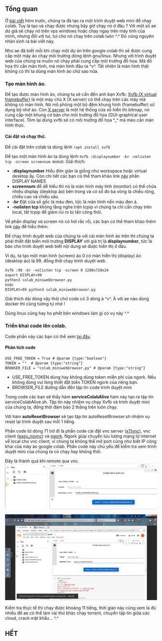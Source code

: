 ## Tổng quan
Ở [bài viết](https://nhtcntt.blogspot.com/2020/12/keo-dai-su-song-cho-google-colab.html) hôm trước, chúng ta đã tạo ra một trình duyệt web mini để chạy colab. Tuy là tạo và chạy được nhưng bây giờ chạy nó ở đâu ? Với một số ae dư giả sẽ chạy nó trên vps windows hoặc chạy ngay trên máy tính của mình, nhưng đối với tui, tui cho nó chạy trên colab luôn ^.^ Đó cũng nguyên nhân sinh ra bài viết này.

Như ae đã biết mỗi khi chạy một dự án trên google colab thì sẽ được cung cấp một máy ảo chạy môi trường dòng lệnh gnu/linux. Nhưng với trình duyệt web của chúng ta muốn nó chạy phải cung cấp môi trường đồ họa. Mà đồ họa thì cần màn hình, mà màn hình đâu ra ^v^. Tất nhiên là màn hình thật không có thì ta dùng màn hình ảo chứ sao nữa.

### Tạo màn hình ảo.
Để tạo được màn hình ảo, chúng ta sẽ cần đến anh bạn Xvfb. [Xvfb (X virtual framebuffer)](https://www.x.org/releases/X11R7.7/doc/man/man1/Xvfb.1.xhtml) là một máy chủ X (X server) có thể chạy trên các máy mà không có màn hình. Nó mô phỏng một bộ đệm khung hình (framebuffer) sử dụng bộ nhớ ảo. Còn [X server](https://en.wikipedia.org/wiki/X_Window_System) là một hệ thống cửa sổ hiển thị bitmap, nó cung cấp một khung cơ bản cho môi trường đồ họa (GUI-graphical user interface). Tóm lại dùng xvfb sẽ có môi trường đồ họa ^_^ mà méo cần màn hình thực.

#### Cài đặt và chạy thử.
Để cài đặt trên colab ta dùng lệnh `!apt install xvfb`

Để tạo một màn hình ảo ta dùng lệnh `Xvfb :displaynumber -br -nolisten tcp -screen screennum WxHxD`. Giải thích: 
* **:displaynumber** Hiểu đơn giản là giống như workspace hoặc virtual desktop ấy. Còn chi tiết các bạn có thể tham khảo link [này](https://www.x.org/releases/X11R7.7/doc/man/man7/X.7.xhtml) phần DISPLAY NAMES
* **screennum** để dễ hiểu thì nó là màn hình máy tính (monitor) có thể chứa nhiều display (desktop ảo) bên trong và có số đo ba vòng là chiều rộng, chiều cao và chiều sâu.
* **-br** Đặt cửa sổ gốc là màu đen, tức là màn hình nền màu đen á.
* **-nolisten tcp** không lắng nghe trên tcpip vì chúng ta chỉ cần chạy trên local, tắt tcpip để giảm rủi ro bị tấn công thôi.

Về phần display và screen nó có hơi rắc rối, các bạn có thể tham khảo thêm link [này](https://unix.stackexchange.com/questions/503806/what-are-x-server-display-and-screen/503884) để hiểu thêm.
 
Để chạy trình duyệt web của chúng ta với cái màn hình ảo trên thì chúng ta phải thiết đặt biến môi trường **DISPLAY** với giá trị là **displaynumber**, tức là báo cho trình duyệt web biết nội dung sẽ được hiển thị ở đâu.

Ví dụ, ta tạo một màn hình (screen) ảo 0 có màn hiển thị (display) ảo (desktop ảo) là 99, đồng thời chạy trình duyệt web.
```
Xvfb :99 -br -nolisten tcp -screen 0 1280x720x24
export DISPLAY=99
python3 colab_miniwebbrowser.py
hoặc
DISPLAY=99 python3 colab_miniwebbrowser.py
```

Giải thích dài dòng vậy thôi chứ code có 3 dòng à ^v^. À với ae nào dùng docker thì cũng tương tự nhé ! 

Dùng linux cũng hay ho phết bên windows làm gì có vụ này ^.^

### Triển khai code lên colab.
Code phần này các bạn có thể xem [tại đây](https://gist.github.com/NguyenKhong/f0ccf17f3c1c031aba7a1f3d3f0e7c62).

#### Phân tích code
```
USE_FREE_TOKEN = True # @param {type:"boolean"}
TOKEN = ""  # @param {type:"string"}
BROWSER_FILE = "colab_miniwebbrowser.py" # @param {type:"string"}
```

* USE_FREE_TOKEN dùng hay không dùng token miễn phí của ngork. Nếu không dùng vui lòng thiết đặt biến TOKEN ngork của riêng bạn.
* BROWSER_FILE đường dẫn đến tập tin code trình duyệt mini

Trong code các bạn sẽ thấy hàm **serviceColabAlive** hàm này tạo ra tập tin serviceColabAlive.sh. Tập tin này nhiệm vụ chạy Xvfb và trình duyệt mini của chúng ta, đồng thời đảm bảo 2 thằng trên luôn chạy.

Với hàm **autoResetBrowser** sẽ tạo tập tin autoResetBrowser.sh nhiệm vụ reset lại trình duyệt sau mỗi 1 tiếng.

Phần code từ dòng 71 trở đi là phần code cài đặt vnc server ([x11vnc](https://github.com/LibVNC/x11vnc)), vnc client ([easy_novnc](https://github.com/geek1011/easy-novnc)) và [ngork](https://ngrok.com). Ngork giúp chuyển lưu lượng mạng từ internet về local cho vnc client, vì chúng ta không thể mở port cũng như biết IP công khai của máy ảo google colab. Phần code này chủ yếu để kiểm tra xem trình duyệt mini của chúng ta có chạy hay không thôi.

Đây là thành quả khi remote qua vnc.
![](pic/Image_1.png)

![](pic/Image_2.png)

Kiểm tra thực tế thì chạy được khoảng 11 tiếng, thời gian này cũng xem là đủ nhiều để ae có thể làm vài thứ khác chạy torrent, chuyển tập tin giữa các cloud, crack mật khẩu... ^.^

## HẾT

 



